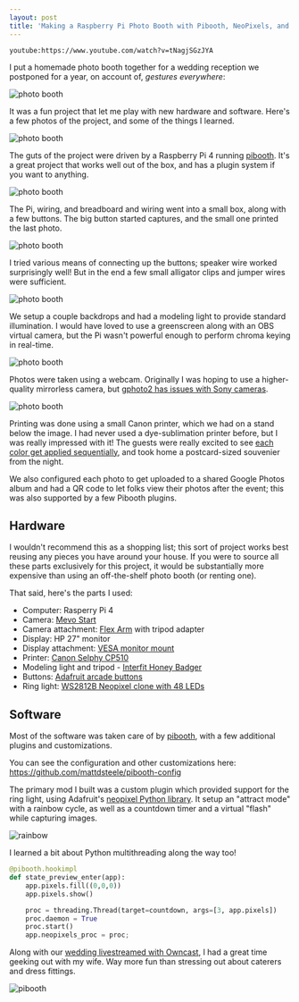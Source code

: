 ```yaml
---
layout: post
title: 'Making a Raspberry Pi Photo Booth with Pibooth, NeoPixels, and Giant Buttons'
---
```


`youtube:https://www.youtube.com/watch?v=tNagjSGzJYA`

I put a homemade photo booth together for a wedding reception we postponed for a year, on account of, *gestures everywhere*:

![photo booth](../images/photo-booth/IMG_0360.jpg)

It was a fun project that let me play with new hardware and software. Here's a few photos of the project, and some of the things I learned.

![photo booth](../images/photo-booth/IMG_0311.jpg)

The guts of the project were driven by a Raspberry Pi 4 running [pibooth](pibooth). It's a great project that works well out of the box, and has a plugin system if you want to anything.

![photo booth](../images/photo-booth/IMG_0351.jpg)

The Pi, wiring, and breadboard and wiring went into a small box, along with a few buttons. The big button started captures, and the small one printed the last photo.

![photo booth](../images/photo-booth/IMG_0315.jpg)

I tried various means of connecting up the buttons; speaker wire worked surprisingly well! But in the end a few small alligator clips and jumper wires were sufficient.

![photo booth](../images/photo-booth/IMG_0357.jpg)

We setup a couple backdrops and had a modeling light to provide standard illumination.
I would have loved to use a greenscreen along with an OBS virtual camera, but the Pi wasn't powerful enough to perform chroma keying in real-time.

![photo booth](../images/photo-booth/IMG_0352.jpg)

Photos were taken using a webcam. Originally I was hoping to use a higher-quality mirrorless camera, but [gphoto2 has issues with Sony cameras](https://github.com/pibooth/pibooth/issues/184).

![photo booth](../images/photo-booth/IMG_0350.jpg)

Printing was done using a small Canon printer, which we had on a stand below the image. I had never used a dye-sublimation printer before, but I was really impressed with it!
The guests were really excited to see [each color get applied sequentially](https://www.youtube.com/watch?v=DA2yJe3o8s0), and took home a postcard-sized souvenier from the night.

We also configured each photo to get uploaded to a shared Google Photos album and had a QR code to let folks view their photos after the event; this was also supported by a few Pibooth plugins.

## Hardware

I wouldn't recommend this as a shopping list; this sort of project works best reusing any pieces you have around your house. 
If you were to source all these parts exclusively for this project, it would be substantially more expensive than using an off-the-shelf photo booth (or renting one).

That said, here's the parts I used:

* Computer: Rasperry Pi 4
* Camera: [Mevo Start](https://mevo.com/pages/mevo-camera)
* Camera attachment: [Flex Arm](https://tethertools.com/product/rock-solid-heavy-duty-superflex-arm/) with tripod adapter
* Display: HP 27" monitor
* Display attachment: [VESA monitor mount](https://tethertools.com/product/studio-vu-monitor-mount/)
* Printer: [Canon Selphy CP510](https://www.usa.canon.com/internet/portal/us/home/products/details/printers/support-inkjet-printer/selphy-series/selphy-cp510/selphy-cp510)
* Modeling light and tripod - [Interfit Honey Badger](https://interfitphoto.com/products/honey-badger-320ws-2-light-kit)
* Buttons: [Adafruit arcade buttons](https://www.adafruit.com/product/1185)
* Ring light: [WS2812B Neopixel clone with 48 LEDs](https://www.aliexpress.com/item/4000761092272.html?spm=a2g0s.9042311.0.0.3e044c4dDgMsfe)

## Software

Most of the software was taken care of by [pibooth](pibooth), with a few additional plugins and customizations.

You can see the configuration and other customizations here: https://github.com/mattdsteele/pibooth-config

The primary mod I built was a custom plugin which provided support for the ring light, using Adafruit's [neopixel Python library](https://learn.adafruit.com/neopixels-on-raspberry-pi/python-usage).
It setup an "attract mode" with a rainbow cycle, as well as a countdown timer and a virtual "flash" while capturing images.

![rainbow](../images/photo-booth/rainbow.gif)

I learned a bit about Python multithreading along the way too!

```python
@pibooth.hookimpl
def state_preview_enter(app):
    app.pixels.fill((0,0,0))
    app.pixels.show()

    proc = threading.Thread(target=countdown, args=[3, app.pixels])
    proc.daemon = True
    proc.start()
    app.neopixels_proc = proc;
```

Along with our [wedding livestreamed with Owncast](/indieweb-wedding-livestream), I had a great time geeking out with my wife. Way more fun than stressing out about caterers and dress fittings.

![pibooth](../images/photo-booth/pibooth.jpg)

[pibooth]: https://github.com/pibooth/pibooth
